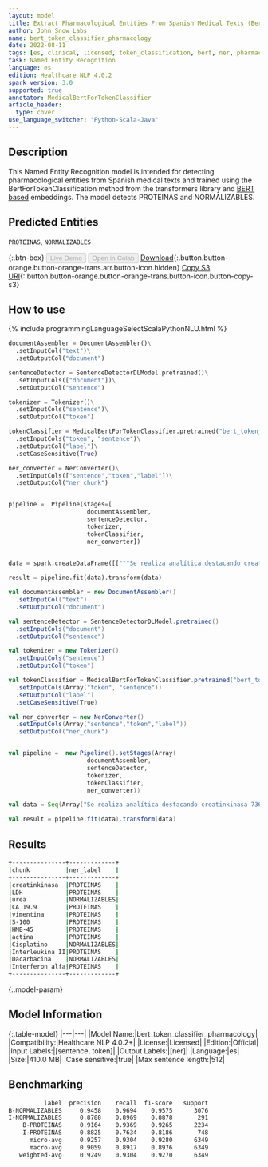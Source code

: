 ```yaml
---
layout: model
title: Extract Pharmacological Entities From Spanish Medical Texts (BertForTokenClassification)
author: John Snow Labs
name: bert_token_classifier_pharmacology
date: 2022-08-11
tags: [es, clinical, licensed, token_classification, bert, ner, pharmacology]
task: Named Entity Recognition
language: es
edition: Healthcare NLP 4.0.2
spark_version: 3.0
supported: true
annotator: MedicalBertForTokenClassifier
article_header:
  type: cover
use_language_switcher: "Python-Scala-Java"
---
```


## Description

This Named Entity Recognition model is intended for detecting pharmacological entities from Spanish medical texts and trained using the BertForTokenClassification method from the transformers library and [BERT based](https://huggingface.co/dccuchile/bert-base-spanish-wwm-cased) embeddings. 
The model detects PROTEINAS and NORMALIZABLES.

## Predicted Entities

`PROTEINAS`, `NORMALIZABLES`

{:.btn-box}
<button class="button button-orange" disabled>Live Demo</button>
<button class="button button-orange" disabled>Open in Colab</button>
[Download](https://s3.amazonaws.com/auxdata.johnsnowlabs.com/clinical/models/bert_token_classifier_pharmacology_es_4.0.2_3.0_1660236427687.zip){:.button.button-orange.button-orange-trans.arr.button-icon.hidden}
[Copy S3 URI](s3://auxdata.johnsnowlabs.com/clinical/models/bert_token_classifier_pharmacology_es_4.0.2_3.0_1660236427687.zip){:.button.button-orange.button-orange-trans.button-icon.button-copy-s3}

## How to use



<div class="tabs-box" markdown="1">
{% include programmingLanguageSelectScalaPythonNLU.html %}

```python
documentAssembler = DocumentAssembler()\
  .setInputCol("text")\
  .setOutputCol("document")

sentenceDetector = SentenceDetectorDLModel.pretrained()\
  .setInputCols(["document"])\
  .setOutputCol("sentence")

tokenizer = Tokenizer()\
  .setInputCols("sentence")\
  .setOutputCol("token")

tokenClassifier = MedicalBertForTokenClassifier.pretrained("bert_token_classifier_pharmacology", "es", "clinical/models")\
  .setInputCols("token", "sentence")\
  .setOutputCol("label")\
  .setCaseSensitive(True)

ner_converter = NerConverter()\
  .setInputCols(["sentence","token","label"])\
  .setOutputCol("ner_chunk")


pipeline =  Pipeline(stages=[
                      documentAssembler,
                      sentenceDetector,
                      tokenizer,
                      tokenClassifier,
                      ner_converter])

                          
data = spark.createDataFrame([["""Se realiza analítica destacando creatinkinasa 736 UI, LDH 545 UI, urea 63 mg/dl, CA 19.9 64,1 U/ml. Inmunofenotípicamente el tumor expresó vimentina, S-100, HMB-45 y actina. Se instauró el tratamiento con quimioterapia (Cisplatino, Interleukina II, Dacarbacina e Interferon alfa)."""]]).toDF("text")

result = pipeline.fit(data).transform(data)

```
```scala
val documentAssembler = new DocumentAssembler()
  .setInputCol("text")
  .setOutputCol("document")

val sentenceDetector = SentenceDetectorDLModel.pretrained()
  .setInputCols("document")
  .setOutputCol("sentence")

val tokenizer = new Tokenizer()
  .setInputCols("sentence")
  .setOutputCol("token")

val tokenClassifier = MedicalBertForTokenClassifier.pretrained("bert_token_classifier_pharmacology", "es", "clinical/models")
  .setInputCols(Array("token", "sentence"))
  .setOutputCol("label")
  .setCaseSensitive(True)

val ner_converter = new NerConverter()
  .setInputCols(Array("sentence","token","label"))
  .setOutputCol("ner_chunk")


val pipeline =  new Pipeline().setStages(Array(
                      documentAssembler,
                      sentenceDetector,
                      tokenizer,
                      tokenClassifier,
                      ner_converter))

val data = Seq(Array("Se realiza analítica destacando creatinkinasa 736 UI, LDH 545 UI, urea 63 mg/dl, CA 19.9 64,1 U/ml. Inmunofenotípicamente el tumor expresó vimentina, S-100, HMB-45 y actina. Se instauró el tratamiento con quimioterapia (Cisplatino, Interleukina II, Dacarbacina e Interferon alfa).")).toDS().toDF("text")

val result = pipeline.fit(data).transform(data)
```
</div>

## Results

```bash
+---------------+-------------+
|chunk          |ner_label    |
+---------------+-------------+
|creatinkinasa  |PROTEINAS    |
|LDH            |PROTEINAS    |
|urea           |NORMALIZABLES|
|CA 19.9        |PROTEINAS    |
|vimentina      |PROTEINAS    |
|S-100          |PROTEINAS    |
|HMB-45         |PROTEINAS    |
|actina         |PROTEINAS    |
|Cisplatino     |NORMALIZABLES|
|Interleukina II|PROTEINAS    |
|Dacarbacina    |NORMALIZABLES|
|Interferon alfa|PROTEINAS    |
+---------------+-------------+
```

{:.model-param}
## Model Information

{:.table-model}
|---|---|
|Model Name:|bert_token_classifier_pharmacology|
|Compatibility:|Healthcare NLP 4.0.2+|
|License:|Licensed|
|Edition:|Official|
|Input Labels:|[sentence, token]|
|Output Labels:|[ner]|
|Language:|es|
|Size:|410.0 MB|
|Case sensitive:|true|
|Max sentence length:|512|

## Benchmarking

```bash
          label  precision    recall  f1-score   support
B-NORMALIZABLES     0.9458    0.9694    0.9575      3076
I-NORMALIZABLES     0.8788    0.8969    0.8878       291
    B-PROTEINAS     0.9164    0.9369    0.9265      2234
    I-PROTEINAS     0.8825    0.7634    0.8186       748
      micro-avg     0.9257    0.9304    0.9280      6349
      macro-avg     0.9059    0.8917    0.8976      6349
   weighted-avg     0.9249    0.9304    0.9270      6349
```
